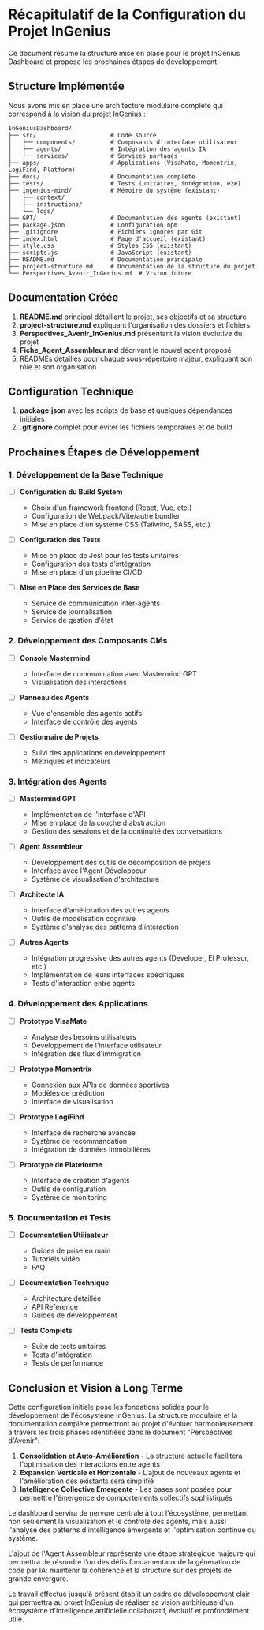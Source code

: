 # Récapitulatif de la Configuration du Projet InGenius

Ce document résume la structure mise en place pour le projet InGenius Dashboard et propose les prochaines étapes de développement.

## Structure Implémentée

Nous avons mis en place une architecture modulaire complète qui correspond à la vision du projet InGenius :

```
InGeniusDashboard/
├── src/                     # Code source
│   ├── components/          # Composants d'interface utilisateur
│   ├── agents/              # Intégration des agents IA
│   └── services/            # Services partagés
├── apps/                    # Applications (VisaMate, Momentrix, LogiFind, Platform)
├── docs/                    # Documentation complète
├── tests/                   # Tests (unitaires, intégration, e2e)
├── ingenius-mind/           # Mémoire du système (existant)
│   ├── context/
│   ├── instructions/
│   └── logs/
├── GPT/                     # Documentation des agents (existant)
├── package.json             # Configuration npm
├── .gitignore               # Fichiers ignorés par Git
├── index.html               # Page d'accueil (existant)
├── style.css                # Styles CSS (existant)
├── scripts.js               # JavaScript (existant)
├── README.md                # Documentation principale
├── project-structure.md     # Documentation de la structure du projet
└── Perspectives_Avenir_InGenius.md  # Vision future
```

## Documentation Créée

1. **README.md** principal détaillant le projet, ses objectifs et sa structure
2. **project-structure.md** expliquant l'organisation des dossiers et fichiers
3. **Perspectives_Avenir_InGenius.md** présentant la vision évolutive du projet
4. **Fiche_Agent_Assembleur.md** décrivant le nouvel agent proposé
5. READMEs détaillés pour chaque sous-répertoire majeur, expliquant son rôle et son organisation

## Configuration Technique

1. **package.json** avec les scripts de base et quelques dépendances initiales
2. **.gitignore** complet pour éviter les fichiers temporaires et de build

## Prochaines Étapes de Développement

### 1. Développement de la Base Technique

- [ ] **Configuration du Build System**
  - Choix d'un framework frontend (React, Vue, etc.)
  - Configuration de Webpack/Vite/autre bundler
  - Mise en place d'un système CSS (Tailwind, SASS, etc.)

- [ ] **Configuration des Tests**
  - Mise en place de Jest pour les tests unitaires
  - Configuration des tests d'intégration
  - Mise en place d'un pipeline CI/CD

- [ ] **Mise en Place des Services de Base**
  - Service de communication inter-agents
  - Service de journalisation
  - Service de gestion d'état

### 2. Développement des Composants Clés

- [ ] **Console Mastermind**
  - Interface de communication avec Mastermind GPT
  - Visualisation des interactions

- [ ] **Panneau des Agents**
  - Vue d'ensemble des agents actifs
  - Interface de contrôle des agents

- [ ] **Gestionnaire de Projets**
  - Suivi des applications en développement
  - Métriques et indicateurs

### 3. Intégration des Agents

- [ ] **Mastermind GPT**
  - Implémentation de l'interface d'API
  - Mise en place de la couche d'abstraction
  - Gestion des sessions et de la continuité des conversations

- [ ] **Agent Assembleur**
  - Développement des outils de décomposition de projets
  - Interface avec l'Agent Développeur
  - Système de visualisation d'architecture

- [ ] **Architecte IA**
  - Interface d'amélioration des autres agents
  - Outils de modélisation cognitive
  - Système d'analyse des patterns d'interaction

- [ ] **Autres Agents**
  - Intégration progressive des autres agents (Developer, El Professor, etc.)
  - Implémentation de leurs interfaces spécifiques
  - Tests d'interaction entre agents

### 4. Développement des Applications

- [ ] **Prototype VisaMate**
  - Analyse des besoins utilisateurs
  - Développement de l'interface utilisateur
  - Intégration des flux d'immigration

- [ ] **Prototype Momentrix**
  - Connexion aux APIs de données sportives
  - Modèles de prédiction
  - Interface de visualisation

- [ ] **Prototype LogiFind**
  - Interface de recherche avancée
  - Système de recommandation
  - Intégration de données immobilières

- [ ] **Prototype de Plateforme**
  - Interface de création d'agents
  - Outils de configuration
  - Système de monitoring

### 5. Documentation et Tests

- [ ] **Documentation Utilisateur**
  - Guides de prise en main
  - Tutoriels vidéo
  - FAQ

- [ ] **Documentation Technique**
  - Architecture détaillée
  - API Reference
  - Guides de développement

- [ ] **Tests Complets**
  - Suite de tests unitaires
  - Tests d'intégration
  - Tests de performance

## Conclusion et Vision à Long Terme

Cette configuration initiale pose les fondations solides pour le développement de l'écosystème InGenius. La structure modulaire et la documentation complète permettront au projet d'évoluer harmonieusement à travers les trois phases identifiées dans le document "Perspectives d'Avenir":

1. **Consolidation et Auto-Amélioration** - La structure actuelle facilitera l'optimisation des interactions entre agents
2. **Expansion Verticale et Horizontale** - L'ajout de nouveaux agents et l'amélioration des existants sera simplifié
3. **Intelligence Collective Émergente** - Les bases sont posées pour permettre l'émergence de comportements collectifs sophistiqués

Le dashboard servira de nervure centrale à tout l'écosystème, permettant non seulement la visualisation et le contrôle des agents, mais aussi l'analyse des patterns d'intelligence émergents et l'optimisation continue du système.

L'ajout de l'Agent Assembleur représente une étape stratégique majeure qui permettra de résoudre l'un des défis fondamentaux de la génération de code par IA: maintenir la cohérence et la structure sur des projets de grande envergure.

Le travail effectué jusqu'à présent établit un cadre de développement clair qui permettra au projet InGenius de réaliser sa vision ambitieuse d'un écosystème d'intelligence artificielle collaboratif, évolutif et profondément utile.
